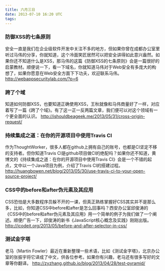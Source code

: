 ```yaml
---
title: 六月三日
date: 2013-07-10 16:20 UTC
tags:
---
```

### 防御XSS的七条原则
安全一直是我们在企业级软件开发中关注不多的地方，但如果你曾在成都办公室里听过马伟的分享，你就知道，这个冷面笑匠居然可以把安全讲得如此意兴盎然。如果你还不知道什么是XSS，那马伟的这篇《防御XSS的七条原则》会是一篇很好的启蒙教材。顺便说一下，看一下域名，你就知道马伟对于Web安全有多庞大的构想了，如果你愿意在Web安全方面下下功夫，欢迎联系马伟。
http://webappsecuritylab.com/?p=6

### 跨了个域
知道如何防御XSS，也要知道正确使用XSS，王秋就像和马伟商量好了一样，对应着写了一篇《跨了个域》。有了这一正一反两篇文章，我们便可以对这个领域有一个更全面的认识。
http://ishouldbeageek.me/2013/05/31/cross-origin-request/

### 持续集成之道：在你的开源项目中使用Travis CI
作为ThoughtWorker，很多人都在github上拥有自己的账号，也都是CI坚定不移的支持者。但你知道Travis CI是github项目做CI的绝配吗？如果你还不知道，黄博文的《持续集成之道：在你的开源项目中使用Travis CI》会是一个不错的起点，文中以一个Java项目为例，介绍了Travis CI的搭建过程。
http://huangbowen.net/blog/2013/05/30/use-travis-ci-to-your-open-source-project/

### CSS中的before和after伪元素及其应用
CSS恐怕是大多数程序员躲不开的一课，但真正熟练掌握好CSS其实并不是那么多，比如，你知道CSS中before和after是怎么回事吗？西安办公室邱俊涛的《CSS中的before和after伪元素及其应用》用一个简单的例子为我们做了一个阐述。顺便广告一下，邱俊涛的新书《JavaScript核心概念及实践》刚刚出版。
http://icodeit.org/2013/05/before-and-after-selector-in-css/

### 测试金字塔
老马（Martin Fowler）最近在重新整理一些术语，比如《测试金字塔》，北京办公室的张振宇将它译成了中文，供各位参考。如果你有兴趣，老马还有很多写好的文章等你翻译。
http://zyzhang.github.io/blog/2013/04/28/test-pyramid/

